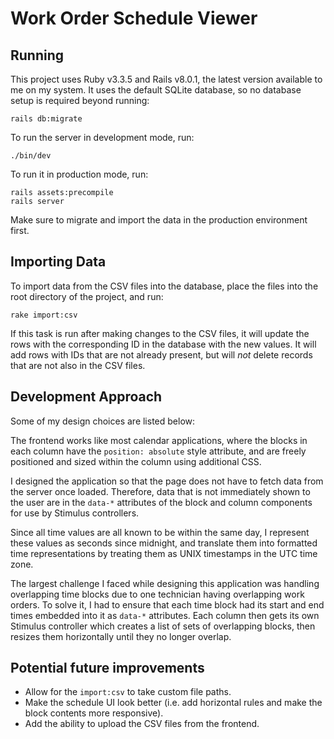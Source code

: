 # Work Order Schedule Viewer

## Running

This project uses Ruby v3.3.5 and Rails v8.0.1, the latest version available to
me on my system. It uses the default SQLite database, so no database setup is
required beyond running:

```shell
rails db:migrate
```

To run the server in development mode, run:

```shell
./bin/dev
```

To run it in production mode, run:

```shell
rails assets:precompile
rails server
```

Make sure to migrate and import the data in the production environment first.

## Importing Data

To import data from the CSV files into the database, place the files into the
root directory of the project, and run:

```shell
rake import:csv
```

If this task is run after making changes to the CSV files, it will update the
rows with the corresponding ID in the database with the new values. It will add
rows with IDs that are not already present, but will _not_ delete records that
are not also in the CSV files.

## Development Approach

Some of my design choices are listed below:

The frontend works like most calendar applications, where the blocks in each
column have the `position: absolute` style attribute, and are freely positioned
and sized within the column using additional CSS.

I designed the application so that the page does not have to fetch data from
the server once loaded. Therefore, data that is not immediately shown to the
user are in the `data-*` attributes of the block and column components for use
by Stimulus controllers.

Since all time values are all known to be within the same day, I represent
these values as seconds since midnight, and translate them into formatted time
representations by treating them as UNIX timestamps in the UTC time zone.

The largest challenge I faced while designing this application was handling
overlapping time blocks due to one technician having overlapping work orders.
To solve it, I had to ensure that each time block had its start and end times
embedded into it as `data-*` attributes. Each column then gets its own Stimulus
controller which creates a list of sets of overlapping blocks, then resizes
them horizontally until they no longer overlap.

## Potential future improvements

- Allow for the `import:csv` to take custom file paths.
- Make the schedule UI look better (i.e. add horizontal rules and make the
  block contents more responsive).
- Add the ability to upload the CSV files from the frontend.
